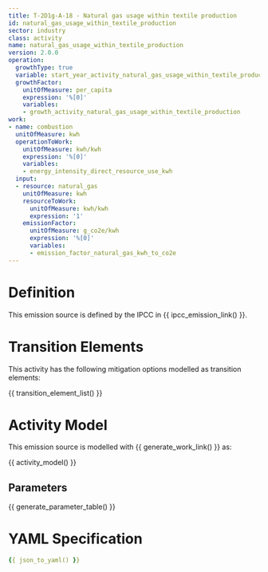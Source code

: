 ```yaml
---
title: T-2D1g-A-18 - Natural gas usage within textile production
id: natural_gas_usage_within_textile_production
sector: industry
class: activity
name: natural_gas_usage_within_textile_production
version: 2.0.0
operation:
  growthType: true
  variable: start_year_activity_natural_gas_usage_within_textile_production
  growthFactor:
    unitOfMeasure: per_capita
    expression: '%[0]'
    variables:
    - growth_activity_natural_gas_usage_within_textile_production
work:
- name: combustion
  unitOfMeasure: kwh
  operationToWork:
    unitOfMeasure: kwh/kwh
    expression: '%[0]'
    variables:
    - energy_intensity_direct_resource_use_kwh
  input:
  - resource: natural_gas
    unitOfMeasure: kwh
    resourceToWork:
      unitOfMeasure: kwh/kwh
      expression: '1'
    emissionFactor:
      unitOfMeasure: g_co2e/kwh
      expression: '%[0]'
      variables:
      - emission_factor_natural_gas_kwh_to_co2e
---
```



# Definition
This emission source is defined by the IPCC in {{ ipcc_emission_link() }}.

# Transition Elements

This activity has the following mitigation options modelled as transition elements:

{{ transition_element_list() }}

# Activity Model
This emission source is modelled with {{ generate_work_link() }} as:

{{ activity_model() }}

## Parameters

{{ generate_parameter_table() }}

# YAML Specification

```yaml
{{ json_to_yaml() }}
```

